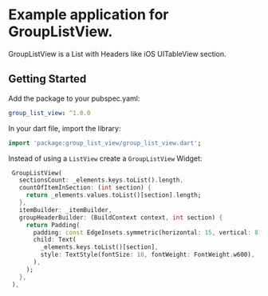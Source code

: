 # Example application for GroupListView.

GroupListView is a List with Headers like iOS UITableView section.

## Getting Started

 Add the package to your pubspec.yaml:

 ```yaml
 group_list_view: ^1.0.0
 ```
 
 In your dart file, import the library:

 ```Dart
import 'package:group_list_view/group_list_view.dart';
 ``` 
 
 Instead of using a `ListView` create a `GroupListView` Widget:
 
 ```Dart
  GroupListView(
    sectionsCount: _elements.keys.toList().length,
    countOfItemInSection: (int section) {
      return _elements.values.toList()[section].length;
    },
    itemBuilder: _itemBuilder,
    groupHeaderBuilder: (BuildContext context, int section) {
      return Padding(
        padding: const EdgeInsets.symmetric(horizontal: 15, vertical: 8),
        child: Text(
          _elements.keys.toList()[section],
          style: TextStyle(fontSize: 18, fontWeight: FontWeight.w600),
        ),
      );
    },
  ),
```
